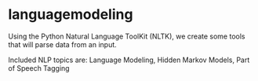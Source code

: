 # languagemodeling
Using the Python Natural Language ToolKit (NLTK), we create some tools that will parse data from an input.

Included NLP topics are: Language Modeling, Hidden Markov Models, Part of Speech Tagging
